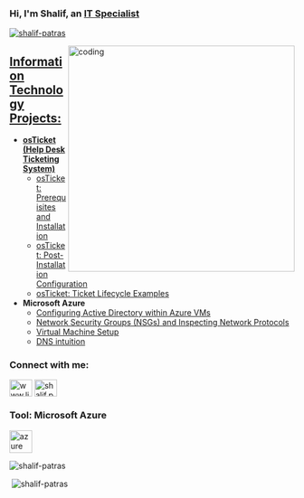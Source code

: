 ### Hi, I'm Shalif, an <a href="https://www.linkedin.com/in/shalifpeter/">IT Specialist
<p align="left"> <img src="https://komarev.com/ghpvc/?username=shalif-patras&label=Profile%20views&color=0e75b6&style=flat" alt="shalif-patras" /> </p>  
  
<img align="right" alt="coding" width="400" src="https://user-images.githubusercontent.com/55389276/140866485-8fb1c876-9a8f-4d6a-98dc-08c4981eaf70.gif">
  
<h2> Information Technology Projects:</h2>
  
- <b>osTicket (Help Desk Ticketing System)</b>
  - [osTicket: Prerequisites and Installation](https://github.com/shalif-patras/osticket-prereqs)
  - [osTicket: Post-Installation Configuration](https://github.com/shalif-patras/post-install-config)
  - [osTicket: Ticket Lifecycle Examples](https://github.com/shalif-patras/ticket-lifecycle)
- <b>Microsoft Azure</b>
  - [Configuring Active Directory within Azure VMs](https://github.com/shalif-patras/Configure-Active-Directory)
  - [Network Security Groups (NSGs) and Inspecting Network Protocols](https://github.com/shalif-patras/Azure-Network-Protocols)
  - [Virtual Machine Setup](https://github.com/shalif-patras/Virtual-Machine)
  - [DNS intuition](https://github.com/shalif-patras/DNS-Intuition)
  
<h3 align="left">Connect with me:</h3>
<p align="left">
<a href="https://linkedin.com/in/www.linkedin.com/in/shalifpeter" target="blank"><img align="center" src="https://raw.githubusercontent.com/rahuldkjain/github-profile-readme-generator/master/src/images/icons/Social/linked-in-alt.svg" alt="www.linkedin.com/in/shalifpeter" height="30" width="40" /></a>
<a href="https://instagram.com/shalif.peter" target="blank"><img align="center" src="https://raw.githubusercontent.com/rahuldkjain/github-profile-readme-generator/master/src/images/icons/Social/instagram.svg" alt="shalif.peter" height="30" width="40" /></a>
</p>

<h3 align="left">Tool: Microsoft Azure</h3>
<p align="left"> <a href="https://azure.microsoft.com/en-in/" target="_blank" rel="noreferrer"> <img src="https://www.vectorlogo.zone/logos/microsoft_azure/microsoft_azure-icon.svg" alt="azure" width="40" height="40"/> </a> </p>



<p><img align="center" src="https://github-readme-streak-stats.herokuapp.com/?user=shalif-patras&" alt="shalif-patras" /></p>



<p>&nbsp;<img align="center" src="https://github-readme-stats.vercel.app/api?username=shalif-patras&show_icons=true&locale=en" alt="shalif-patras" /></p>
